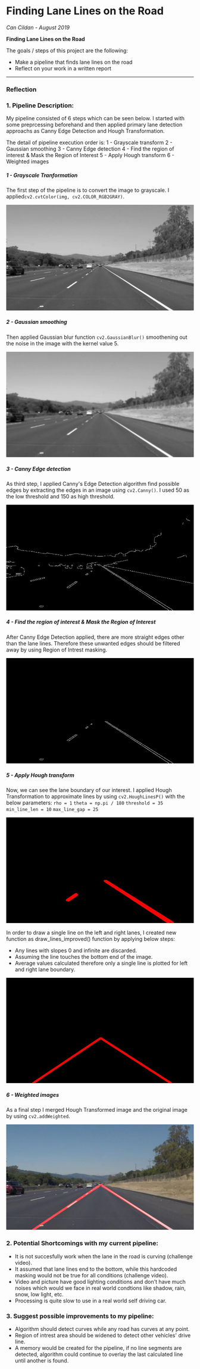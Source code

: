 # **Finding Lane Lines on the Road** 

*Can Cildan - August 2019*

**Finding Lane Lines on the Road**

The goals / steps of this project are the following:
* Make a pipeline that finds lane lines on the road
* Reflect on your work in a written report



[//]: # (Image References)

[image11]: ./test_images_output/1_gray.jpg "Grayscale"
[image12]: ./test_images_output/2_gaussian_blur.jpg "Gaussian Blur"
[image13]: ./test_images_output/3_canny.jpg "Canny Edge Detection"
[image14]: ./test_images_output/4_region_of_interest.jpg "Region of Interest"
[image15]: ./test_images_output/5_hough.jpg "Hough Transform"
[image16]: ./test_images_output/6_weighted.jpg "Weighted"
[image17]: ./test_images_output/7_improved_hough.jpg "Improved Hough Transform"

[image21]: ./test_images_output/pipeline_solidWhiteCurve.jpg "solidWhiteCurve"
[image22]: ./test_images_output/pipeline_solidWhiteRight.jpg "solidWhiteRight"
[image23]: ./test_images_output/pipeline_solidYellowCurve.jpg "solidYellowCurve"
[image24]: ./test_images_output/pipeline_solidYellowCurve2.jpg "solidYellowCurve2"
[image25]: ./test_images_output/pipeline_solidYellowLeft.jpg "solidYellowLeft"
[image26]: ./test_images_output/pipeline_whiteCarLaneSwitch.jpg "whiteCarLaneSwitch"


[image31]: ./test_images_output/pipeline_improved_solidWhiteCurve.jpg "improved_solidWhiteCurve"
[image32]: ./test_images_output/pipeline_improved_solidWhiteRight.jpg "improved_solidWhiteRight"
[image33]: ./test_images_output/pipeline_improved_solidYellowCurve.jpg "improved_solidYellowCurve"
[image34]: ./test_images_output/pipeline_improved_solidYellowCurve2.jpg "improved_solidYellowCurve2"
[image35]: ./test_images_output/pipeline_improved_solidYellowLeft.jpg "improved_solidYellowLeft"
[image36]: ./test_images_output/pipeline_improved_whiteCarLaneSwitch.jpg "improved_whiteCarLaneSwitch"



---

### Reflection

### 1. Pipeline Description:

My pipeline consisted of 6 steps which can be seen below. I started with some preprcessing beforehand and then applied primary lane detection approachs as Canny Edge Detection and Hough Transformation.

The detail of pipeline execution order is:
1 - Grayscale transform
2 - Gaussian smoothing
3 - Canny Edge detection
4 - Find the region of interest & Mask the Region of Interest
5 - Apply Hough transform
6 - Weighted images

##### 1 - Grayscale Tranformation
The first step of the pipeline is to convert the image to grayscale. I applied`cv2.cvtColor(img, cv2.COLOR_RGB2GRAY)`.

![alt text][image11] 

##### 2 - Gaussian smoothing
Then applied 
Gaussian blur function `cv2.GaussianBlur()` smoothening out the noise in the image with the  kernel value 5.

![alt text][image12]

##### 3 - Canny Edge detection
As third step, I applied  Canny's Edge Detection algorithm find possible edges  by extracting the edges in an image using `cv2.Canny()`. I used 50 as the low threshold and 150 as high threshold.

![alt text][image13]

##### 4 - Find the region of interest & Mask the Region of Interest
After Canny Edge Detection applied, there are more straight edges other than the lane lines. Therefore these unwanted edges should be filtered away by using Region of Intrest masking.

![alt text][image14]

##### 5 - Apply Hough transform
Now, we can see the lane boundary of our interest. I applied Hough Transformation to approximate lines by using `cv2.HoughLinesP()` with the below parameters:
`rho = 1`
`theta = np.pi / 180`
`threshold = 35`
`min_line_len = 10` 
`max_line_gap = 25`

![alt text][image15]

In order to draw a single line on the left and right lanes, I created new function as draw_lines_improved() function by applying below steps:
* Any lines with slopes 0 and infinite are discarded.
* Assuming the line touches the bottom end of the image.
* Average values calculated therefore only a single line is plotted for left and right lane boundary.

![alt text][image17]

##### 6 - Weighted images
As a final step I merged Hough Transformed image and the original image by using `cv2.addWeighted`.

![alt text][image16]

### 2. Potential Shortcomings with my current pipeline:

* It is not succesfully work when the lane in the road is curving (challenge video).
* It assumed that lane lines end to the bottom, while this hardcoded masking would not be true for all conditions (challenge video).
* Video and picture have good lighting conditions and don't have much noises which would we face in real world condtions like shadow, rain, snow, low light, etc.
* Processing is quite slow to use in a real world self driving car.


### 3. Suggest possible improvements to my pipeline:

* Algorithm should detect curves while any road has curves at any point.
* Region of intrest area should be widened to detect other vehicles' drive line.
* A memory would be created for the pipeline, if no line segments are detected, algorithm could continue to overlay the last calculated line until another is found.